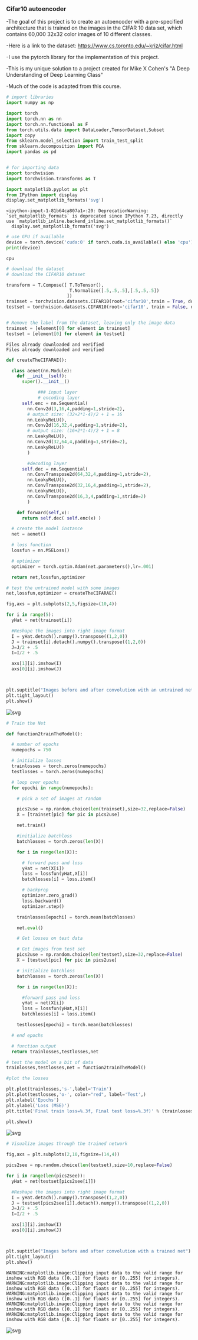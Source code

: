 ### Cifar10 autoencoder
-The goal of this project is to create an autoencoder with a pre-specified architecture that is trained on the images in the CIFAR 10 data set, which contains 60,000 32x32 color images of 10 different classes.

-Here is a link to the dataset: https://www.cs.toronto.edu/~kriz/cifar.html

-I use the pytorch library for the implementation of this project.

-This is my unique solution to a project created for Mike X Cohen's "A Deep Understanding of Deep Learning Class"

-Much of the code is adapted from this course.




```python
# import libraries
import numpy as np

import torch
import torch.nn as nn
import torch.nn.functional as F
from torch.utils.data import DataLoader,TensorDataset,Subset
import copy
from sklearn.model_selection import train_test_split
from sklearn.decomposition import PCA
import pandas as pd


# for importing data
import torchvision
import torchvision.transforms as T

import matplotlib.pyplot as plt
from IPython import display
display.set_matplotlib_formats('svg')
```

    <ipython-input-1-81b64ca807a1>:20: DeprecationWarning: `set_matplotlib_formats` is deprecated since IPython 7.23, directly use `matplotlib_inline.backend_inline.set_matplotlib_formats()`
      display.set_matplotlib_formats('svg')



```python
# use GPU if available
device = torch.device('cuda:0' if torch.cuda.is_available() else 'cpu')
print(device)
```

    cpu



```python
# download the dataset
# download the CIFAR10 dataset

transform = T.Compose([ T.ToTensor(),
                        T.Normalize([.5,.5,.5],[.5,.5,.5])
                       ])
trainset = torchvision.datasets.CIFAR10(root='cifar10',train = True, download=True, transform = transform)
testset = torchvision.datasets.CIFAR10(root='cifar10', train = False, download=True, transform=transform)


# Remove the label from the dataset, leaving only the image data
trainset = [element[0] for element in trainset]
testset = [element[0] for element in testset]
```

    Files already downloaded and verified
    Files already downloaded and verified



```python
def createTheCIFARAE():

  class aenet(nn.Module):
    def __init__(self):
      super().__init__()

            ### input layer
            # encoding layer
      self.enc = nn.Sequential(
        nn.Conv2d(3,16,4,padding=1,stride=2),
        # output size: (32+2*1-4)/2 + 1 = 16
        nn.LeakyReLU(),
        nn.Conv2d(16,32,4,padding=1,stride=2),
        # output size: (16+2*1-4)/2 + 1 = 8
        nn.LeakyReLU(),
        nn.Conv2d(32,64,4,padding=1,stride=2),
        nn.LeakyReLU()
        )

        #decoding layer
      self.dec = nn.Sequential(
        nn.ConvTranspose2d(64,32,4,padding=1,stride=2),
        nn.LeakyReLU(),
        nn.ConvTranspose2d(32,16,4,padding=1,stride=2),
        nn.LeakyReLU(),
        nn.ConvTranspose2d(16,3,4,padding=1,stride=2)
        )

    def forward(self,x):
      return self.dec( self.enc(x) )

  # create the model instance
  net = aenet()

  # loss function
  lossfun = nn.MSELoss()

  # optimizer
  optimizer = torch.optim.Adam(net.parameters(),lr=.001)

  return net,lossfun,optimizer

```


```python
# test the untrained model with some images
net,lossfun,optimizer = createTheCIFARAE()

fig,axs = plt.subplots(2,5,figsize=(10,4))

for i in range(5):
  yHat = net(trainset[i])

  #Reshape the images into right image format
  I = yHat.detach().numpy().transpose((1,2,0))
  J = trainset[i].detach().numpy().transpose((1,2,0))
  J=J/2 + .5
  I=I/2 + .5

  axs[1][i].imshow(I)
  axs[0][i].imshow(J)



plt.suptitle("Images before and after convolution with an untrained net")
plt.tight_layout()
plt.show()
```


    
![svg](/Users/benjaminmellin/Desktop/Teststuff/Convert/images/Cifar10autoencoder_5_0.svg)
    



```python
# Train the Net

def function2trainTheModel():

  # number of epochs
  numepochs = 750

  # initialize losses
  trainlosses = torch.zeros(numepochs)
  testlosses = torch.zeros(numepochs)

  # loop over epochs
  for epochi in range(numepochs):

    # pick a set of images at random

    pics2use = np.random.choice(len(trainset),size=32,replace=False)
    X = [trainset[pic] for pic in pics2use]

    net.train()

    #initialize batchloss
    batchlosses = torch.zeros(len(X))

    for i in range(len(X)):

      # forward pass and loss
      yHat = net(X[i])
      loss = lossfun(yHat,X[i])
      batchlosses[i] = loss.item()

      # backprop
      optimizer.zero_grad()
      loss.backward()
      optimizer.step()

    trainlosses[epochi] = torch.mean(batchlosses)

    net.eval()

    # Get losses on test data

    # Get images from test set
    pics2use = np.random.choice(len(testset),size=32,replace=False)
    X = [testset[pic] for pic in pics2use]

    # initialize batchloss
    batchlosses = torch.zeros(len(X))

    for i in range(len(X)):

      #forward pass and loss
      yHat = net(X[i])
      loss = lossfun(yHat,X[i])
      batchlosses[i] = loss.item()

    testlosses[epochi] = torch.mean(batchlosses)

  # end epochs

  # function output
  return trainlosses,testlosses,net


```


```python
# test the model on a bit of data
trainlosses,testlosses,net = function2trainTheModel()
```


```python
#plot the losses

plt.plot(trainlosses,'s-',label='Train')
plt.plot(testlosses,'o-', color="red", label='Test',)
plt.xlabel('Epochs')
plt.ylabel('Loss (MSE)')
plt.title('Final train loss=%.3f, Final test loss=%.3f)' % (trainlosses[-1], testlosses[-1]))

plt.show()
```


    
![svg](/Users/benjaminmellin/Desktop/Teststuff/Convert/images/Cifar10autoencoder_8_0.svg)
    



```python
# Visualize images through the trained network

fig,axs = plt.subplots(2,10,figsize=(14,4))

pics2see = np.random.choice(len(testset),size=10,replace=False)

for i in range(len(pics2see)):
  yHat = net(testset[pics2see[i]])

  #Reshape the images into right image format
  I = yHat.detach().numpy().transpose((1,2,0))
  J = testset[pics2see[i]].detach().numpy().transpose((1,2,0))
  J=J/2 + .5
  I=I/2 + .5

  axs[1][i].imshow(I)
  axs[0][i].imshow(J)



plt.suptitle("Images before and after convolution with a trained net")
plt.tight_layout()
plt.show()
```

    WARNING:matplotlib.image:Clipping input data to the valid range for imshow with RGB data ([0..1] for floats or [0..255] for integers).
    WARNING:matplotlib.image:Clipping input data to the valid range for imshow with RGB data ([0..1] for floats or [0..255] for integers).
    WARNING:matplotlib.image:Clipping input data to the valid range for imshow with RGB data ([0..1] for floats or [0..255] for integers).
    WARNING:matplotlib.image:Clipping input data to the valid range for imshow with RGB data ([0..1] for floats or [0..255] for integers).
    WARNING:matplotlib.image:Clipping input data to the valid range for imshow with RGB data ([0..1] for floats or [0..255] for integers).



    
![svg](/Users/benjaminmellin/Desktop/Teststuff/Convert/images/Cifar10autoencoder_9_1.svg)
    



```python

```
